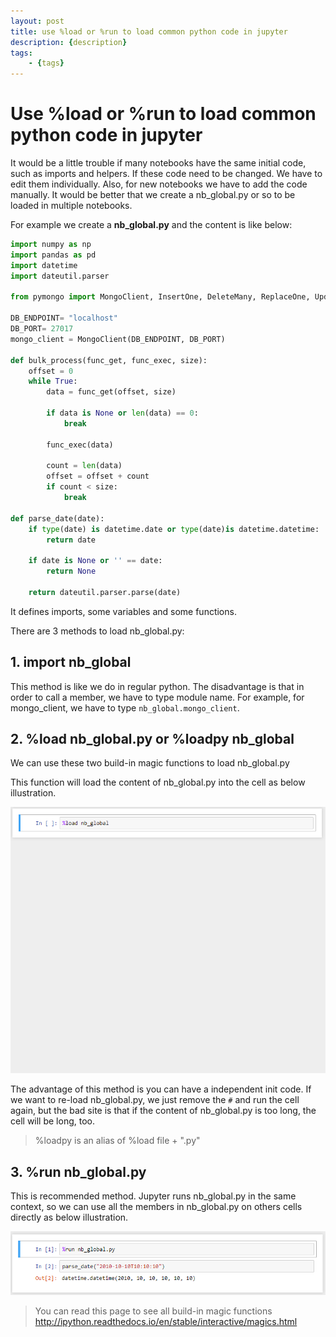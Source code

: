 ```yaml
---
layout: post
title: use %load or %run to load common python code in jupyter
description: {description}
tags: 
    - {tags}
---
```


# Use %load or %run to load common python code in jupyter

It would be a little trouble if many notebooks have the same initial code, such as imports and helpers. If these code need to be changed. We have to edit them individually. Also, for new notebooks we have to add the code manually. It would be better that we create a nb_global.py or so to be loaded in multiple notebooks.

For example we create a **nb_global.py** and the content is like below:
``` py
import numpy as np
import pandas as pd
import datetime
import dateutil.parser

from pymongo import MongoClient, InsertOne, DeleteMany, ReplaceOne, UpdateOne

DB_ENDPOINT= "localhost"
DB_PORT= 27017
mongo_client = MongoClient(DB_ENDPOINT, DB_PORT)

def bulk_process(func_get, func_exec, size):
    offset = 0
    while True:
        data = func_get(offset, size)

        if data is None or len(data) == 0:
            break
    
        func_exec(data)
    
        count = len(data)
        offset = offset + count
        if count < size:
            break

def parse_date(date):
    if type(date) is datetime.date or type(date)is datetime.datetime:
        return date
    
    if date is None or '' == date:
        return None
    
    return dateutil.parser.parse(date)
```

It defines imports, some variables and some functions.

There are 3 methods to load nb_global.py:  

## 1. import nb_global

This method is like we do in regular python. 
The disadvantage is that in order to call a member, we have to type module name. For example, for mongo_client, we have to type `nb_global.mongo_client`.

## 2. %load nb_global.py or %loadpy nb_global

We can use these two build-in magic functions to load nb_global.py

This function will load the content of nb_global.py into the cell as below illustration.

![demo](/assets/images/2017-10-12-jupyter-load-1.gif)

The advantage of this method is you can have a independent init code. If we want to re-load nb_global.py, we just remove the `#` and run the cell again, but the bad site is that if the content of nb_global.py is too long, the cell will be long, too.

> %loadpy is an alias of %load file + ".py"

## 3. %run nb_global.py

This is recommended method. Jupyter runs nb_global.py in the same context, so we can use all the members in nb_global.py on others cells directly as below illustration.

![demo](/assets/images/2017-10-12-jupyter-load-2.png)

> You can read this page to see all build-in magic functions http://ipython.readthedocs.io/en/stable/interactive/magics.html